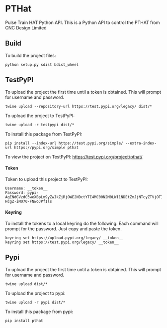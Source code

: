 # PTHat

Pulse Train HAT Python API. This is a Python API to control the PTHAT from CNC Design Limited



## Build

To build the project files:
```
python setup.py sdist bdist_wheel
```

## TestPyPI

To upload the project the first time until a token is obtained. This will prompt for username and password.
```
twine upload --repository-url https://test.pypi.org/legacy/ dist/*
```

To upload the project to TestPyPI:
```
twine upload -r testpypi dist/*
```

To install this package from TestPyPI:
```
pip install --index-url https://test.pypi.org/simple/ --extra-index-url https://pypi.org/simple pthat
```

To view the project on TestPyPI:
https://test.pypi.org/project/pthat/

#### Token
Token to upload this project to TestPyPI:
```
Username: __token__
Password: pypi-AgENdGVzdC5weXBpLm9yZwIkZjRjOWE2NDctYTI4MC00N2M0LWI1NDEtZmJjNTcyZTVjOTI4AAI2eyJwZXJtaXNzaW9ucyI6IHsicHJvamVjdHMiOiBbInB0aGF0Il19LCAidmVyc2lvbiI6IDF9AAAGIEfC11_SYnhL6S5C2xfRD2-HcgZ-iM070-FNwoJPf1ls
```
#### Keyring
To install the tokens to a local keyring do the following. Each command will prompt for the password. Just copy and paste the token.
```
keyring set https://upload.pypi.org/legacy/ __token__
keyring set https://test.pypi.org/legacy/ __token__
```


## Pypi

To upload the project the first time until a token is obtained. This will prompt for username and password.
```
twine upload dist/*
```

To upload the project to pypi:
```
twine upload -r pypi dist/*
```

To install this package from pypi:
```
pip install pthat
```
